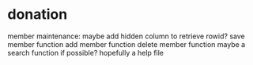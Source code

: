 donation
========
member maintenance:
maybe add hidden column to retrieve rowid?
save member function
add member function
delete member function
maybe a search function if possible?
hopefully a help file